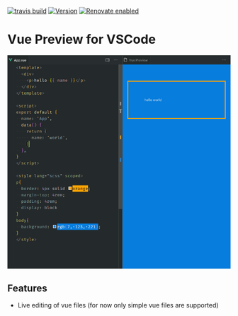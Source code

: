 [![travis build](https://img.shields.io/travis/com/SimonSiefke/vscode-vue-preview.svg)](https://travis-ci.com/SimonSiefke/vscode-vue-preview) [![Version](https://vsmarketplacebadge.apphb.com/version/SimonSiefke.vue-preview.svg)](https://marketplace.visualstudio.com/items?itemName=SimonSiefke.vue-preview) [![Renovate enabled](https://img.shields.io/badge/renovate-enabled-brightgreen.svg)](https://renovatebot.com/)

# Vue Preview for VSCode

![demo](./demo_images/demo.png)

## Features

- Live editing of vue files (for now only simple vue files are supported)

<!-- TODO figure out why webpack isn't working -->

